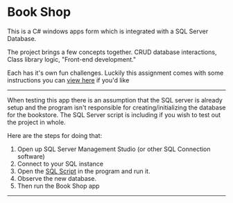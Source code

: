 # Book Shop

This is a C# windows apps form which is integrated with a SQL Server Database.


The project brings a few concepts together. CRUD database interactions, Class library logic, "Front-end development."   
  
Each has it's own fun challenges. Luckily this assignment comes with some instructions you can [view here](./CPW-115_Final.pdf) if you'd like

--- 

When testing this app there is an assumption that the SQL server is already setup and the program isn't responsible for creating/initializing the database for the bookstore. The SQL Server script is including if you wish to test out the project in whole. 

Here are the steps for doing that:

1. Open up SQL Server Management Studio (or other SQL Connection software)
2. Connect to your SQL instance
3. Open the [SQL Script]() in the program and run it.  
4. Observe the new database. 
5. Then run the Book Shop app

---




